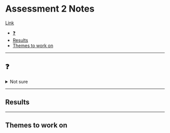 # Assessment 2 Notes <!-- omit in toc -->

[Link](https://docs.google.com/forms/d/e/1FAIpQLSd67ICFd-mSzHr93Z29JNTnTfhxwEVczxleTsF3xv4ukd4oeg/viewform)

- [❓](#%E2%9D%93)
- [Results](#Results)
- [Themes to work on](#Themes-to-work-on)

---

## ❓

<details><summary>Not sure</summary>

</details>

---

## Results

<!-- ![assessment2](../../images/assessment2-score.png)

82% -->

---

## Themes to work on



